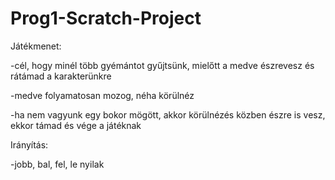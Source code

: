 # Prog1-Scratch-Project

Játékmenet:

-cél, hogy minél több gyémántot gyűjtsünk, mielőtt a medve észrevesz és rátámad a karakterünkre

-medve folyamatosan mozog, néha körülnéz

-ha nem vagyunk egy bokor mögött, akkor körülnézés közben észre is vesz, ekkor támad és vége a játéknak


Irányítás:

-jobb, bal, fel, le nyilak


